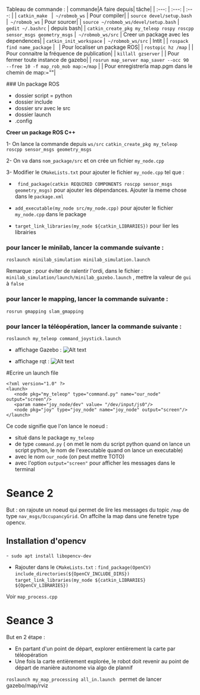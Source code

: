

Tableau de commande :
| commande|A faire depuis| tâche|
| :---: | :---: | :---: |
| ```catkin_make ``` |``` ~/robmob_ws``` | Pour compiler|
| ```source devel/setup.bash``` |``` ~/robmob_ws``` | Pour sourcer|
| ```source ~/robmob_ws/devel/setup.bash``` |``` gedit ~/.bashrc``` | depuis bash|
| ```catkin_create_pkg my_teleop rospy roscpp sensor_msgs geometry_msgs``` |``` ~/robmob_ws/src``` | Creer un package avec les dependences|
| ```catkin_init_workspace``` |``` ~/robmob_ws/src``` | Intit |
| ```rospack find name_package``` |``` ``` | Pour localiser un package ROS|
| ```rostopic hz /map``` | | Pour connaitre la fréquence de publication|
| ``` killall gzserver ``` | | Pour fermer toute instance de gazebo|
| ``` rosrun map_server map_saver --occ 90 --free 10 -f map_rob_mob map:=/map ``` | | Pour enregistrerla map.pgm dans le chemin de map:=""|

### Un package ROS 
- dossier script = python
- dossier include
- dossier srv avec le src
- dossier launch
- .config 

__Creer un package ROS C++__

1- On lance la commande depuis ```ws/src```
```catkin_create_pkg my_teleop roscpp sensor_msgs geometry_msgs```

2- On va dans ```nom_package/src``` et on crée un fichier ```my_node.cpp```

3- Modifier le ```CMakeLists.txt``` pour ajouter le fichier ```my_node.cpp``` tel que :

- ``` find_package(catkin REQUIRED COMPONENTS roscpp sensor_msgs geometry_msgs)``` pour ajouter les dépendances. Ajouter la meme chose dans le ```package.xml```

- ```add_executable(my_node src/my_node.cpp)``` pour ajouter le fichier ```my_node.cpp``` dans le package

- ```target_link_libraries(my_node ${catkin_LIBRARIES})``` pour lier les librairies



### pour lancer le minilab, lancer la commande suivante :

```roslaunch minilab_simulation minilab_simulation.launch```

Remarque : pour éviter de ralentir l'ordi, dans le fichier :
```minilab_simulation/launch/minilab_gazebo.launch``` , mettre la valeur de ```gui``` à ```false```

### pour lancer le mapping, lancer la commande suivante :
```rosrun gmapping slam_gmapping```

### pour lancer la téléopération, lancer la commande suivante :
```roslaunch my_teleop command_joystick.launch```

- affichage Gazebo :
![Alt text](images/gazebo_start.png)

- affichage rqt :
![Alt text](images/rqt.png)


#Ecrire un launch file

```
<?xml version="1.0" ?>
<launch>
   <node pkg="my_teleop" type="command.py" name="our_node" output="screen"/>
   <param name="joy_node/dev" value= "/dev/input/js0"/>
   <node pkg="joy" type="joy_node" name="joy_node" output="screen"/>
</launch>

```

Ce code signifie que l'on lance le noeud :
- situé dans le package ```my_teleop```
- de type ```command.py``` ( on met le nom du script python quand on lance un script python, le nom de l'executable quand on lance un executable)
- avec le nom ```our_node``` (on peut mettre TOTO)
- avec l'option ```output="screen"``` pour afficher les messages dans le terminal


# Seance 2

But : on rajoute un noeud qui permet de lire les messages du topic ```/map``` de type ```nav_msgs/OccupancyGrid```. On affcihe la map dans une fenetre type opencv.

## Installation d'opencv

-``` sudo apt install libopencv-dev```
- Rajouter dans le ```CMakeLists.txt``` :
```find_package(OpenCV)```
```include_directories(${OpenCV_INCLUDE_DIRS})```
```target_link_libraries(my_node ${catkin_LIBRARIES} ${OpenCV_LIBRARIES})```


<!-- ### Pour interface GRID MAP avec OPENCV
```sudo apt-get install ros-noetic-grid-map```
 -->


 Voir ```map_process.cpp```

# Seance 3

But en 2 étape :

- En partant d'un point de départ, explorer entièrement la carte par téléopération
- Une fois la carte entièrement explorée, le robot doit revenir au point de départ de manière autonome via algo de plannif

```roslaunch my_map_processing all_in.launch ``` permet de lancer gazebo/map/rviz